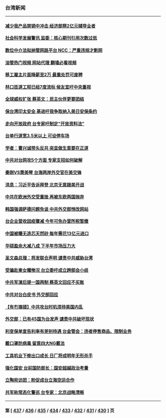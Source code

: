 ### 台湾新闻
---
#### [减少我产品禁销中冲击 经济部祭2亿元辅导业者](../../pages/ncid1349361/n13800517.md?08121245) 
#### [社会科学发展警讯 监委：核心期刊引用次数过低](../../pages/ncid1349361/n13800510.md?08121245) 
#### [数位中介法拟纳管网路平台 NCC：严重违规才断网](../../pages/ncid1349361/n13800496.md?08121245) 
#### [油管热门视频 网站代理 翻墙必看视频](http://209.222.30.114:81/youtube.html?08121245)
#### [移工雇主片面降薪至2万 最重处罚可废聘](../../pages/ncid1349361/n13800495.md?08121245) 
#### [林口匝道工程已经7度流标 侯友宜吁中央重视](../../pages/ncid1349361/n13800491.md?08121245) 
#### [全球威权扩张 蔡英文：民主伙伴更要团结](../../pages/ncid1349361/n13800468.md?08121245) 
#### [保台湾印太安全 基进吁我争取纳入美日安保条约](../../pages/ncid1349361/n13800490.md?08121245) 
#### [走向开放政府 台专家吁制定“开放资料法”](../../pages/ncid1349361/n13800459.md?08121245) 
#### [台单行道宽3.5米以上 可设停车场](../../pages/ncid1349361/n13800458.md?08121245) 
#### [学者：曹兴诚带头反共 突显做生意要在正道](../../pages/ncid1349361/n13800450.md?08121245) 
#### [中共对台网攻5个方面 专家支招如何破解](../../pages/ncid1349361/n13800427.md?08121245) 
#### [秦刚VS萧美琴 台海两岸外交官在美交锋](../../pages/ncid1349361/n13800556.md?08121245) 
#### [消息：习近平告诉拜登 北京无意跟美开战](../../pages/ncid1349361/n13800541.md?08121245) 
#### [中共在欧洲外交受重挫 再被东欧两国抛弃](../../pages/ncid1349361/n13800499.md?08121245) 
#### [韩国强调萨德问题免谈 中共外交部悄改网站](../../pages/ncid1349361/n13800430.md?08121245) 
#### [台企业营收因疫骤减 今年可免办营所税暂缴](../../pages/ncid1349361/n13800433.md?08121245) 
#### [中国被曝无造芯天然砂 每年需花13亿元进口](../../pages/ncid1349361/n13800375.md?08121245) 
#### [华硕盈余大减八成 下半年市场压力大](../../pages/ncid1349361/n13800366.md?08121245) 
#### [圣文森总理：将发联合声明 谴责中共威胁台湾](../../pages/ncid1349361/n13800337.md?08121245) 
#### [受骗赴柬女曝惨况 台立委吁成立跨部会小组](../../pages/ncid1349361/n13800424.md?08121245) 
#### [中共军演后提一国两制 蔡英文回应不买账](../../pages/ncid1349361/n13800360.md?08121245) 
#### [中共对台白皮书 外交部回应](../../pages/ncid1349361/n13800391.md?08121245) 
#### [【有冇搞错】中共攻台时机须待美国内乱](../../pages/ncid1349361/n13800361.md?08121245) 
#### [外交部：已有45国为台发声 谴责中共破坏现状](../../pages/ncid1349361/n13800392.md?08121245) 
#### [利变保单宣告利率有差别待遇 台金管会：违者停售商品、限制业务](../../pages/ncid1349361/n13800389.md?08121245) 
#### [戴口罩防病毒 留意四大NG戴法](../../pages/ncid1349361/n13800393.md?08121245) 
#### [工具机业下修出口成长 日厂将成明年无形杀手](../../pages/ncid1349361/n13800308.md?08121245) 
#### [强化国安 台前国防部长：国安超越政治考量](../../pages/ncid1349361/n13800294.md?08121245) 
#### [立陶宛访团：盼促成台立海空运合作](../../pages/ncid1349361/n13800271.md?08121245) 
#### [共军称常态化警巡 台专家：北京战略清晰](../../pages/ncid1349361/n13800286.md?08121245) 

---
#### 第 [ [437](./437.md?08121245) / [436](./436.md?08121245) / [435](./435.md?08121245) / [434](./434.md?08121245) / [433](./433.md?08121245) / [432](./432.md?08121245) / [431](./431.md?08121245) / [430](./430.md?08121245) ] 页
